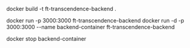 docker build -t ft-transcendence-backend .

docker run -p 3000:3000 ft-transcendence-backend
docker run -d -p 3000:3000 --name backend-container ft-transcendence-backend

docker stop backend-container
